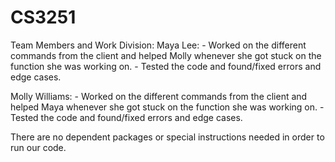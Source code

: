 # CS3251
Team Members and Work Division:
Maya Lee:
    - Worked on the different commands from the client and helped Molly whenever she got stuck on the function she was working on.
    - Tested the code and found/fixed errors and edge cases.

Molly Williams:
    - Worked on the different commands from the client and helped Maya whenever she got stuck on the function she was working on.
    - Tested the code and found/fixed errors and edge cases.



There are no dependent packages or special instructions needed in order to run our code.